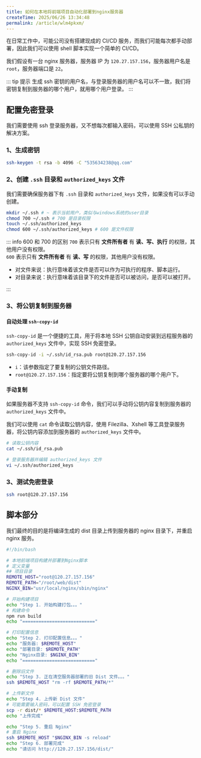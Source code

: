 ```yaml
---
title: 如何在本地将前端项目自动化部署到nginx服务器
createTime: 2025/06/26 13:34:48
permalink: /article/wlm4pkxm/
---
```


在日常工作中，可能公司没有搭建现成的 CI/CD 服务，而我们可能每次都手动部署，因此我们可以使用 shell 脚本实现一个简单的 CI/CD。

我们假设有一台 nginx 服务器，服务器 IP 为 `120.27.157.156`，服务器用户名是 `root`，服务器端口是 `22`。

::: tip 提示
生成 ssh 密钥的用户名，与登录服务器的用户名可以不一致，我们将密钥复制到服务器的哪个用户，就用哪个用户登录。
:::

## 配置免密登录

我们需要使用 ssh 登录服务器，又不想每次都输入密码，可以使用 SSH 公私钥的解决方案。

### 1、生成密钥

```bash
ssh-keygen -t rsa -b 4096 -C "535634238@qq.com"
```

### 2、创建 `.ssh` 目录和 `authorized_keys` 文件

我们需要确保服务器下有 `.ssh` 目录和 `authorized_keys` 文件，如果没有可以手动创建。

```bash
mkdir ~/.ssh # ~ 表示当前用户，类似与windows系统的user目录
chmod 700 ~/.ssh # 700 是目录权限
touch ~/.ssh/authorized_keys
chmod 600 ~/.ssh/authorized_keys # 600 是文件权限
```

::: info 600 和 700 的区别
`700` 表示只有 **文件所有者** 有 **读、写、执行** 的权限，其他用户没有权限。  
`600` 表示只有 **文件所有者** 有 **读、写** 的权限，其他用户没有权限。

- 对文件来说：执行意味着该文件是否可以作为可执行的程序、脚本运行。
- 对目录来说：执行意味着该目录下的文件是否可以被访问，是否可以被打开。

:::

### 3、将公钥复制到服务器

#### 自动处理 `ssh-copy-id`

`ssh-copy-id` 是一个便捷的工具，用于将本地 SSH 公钥自动安装到远程服务器的 `authorized_keys` 文件中，实现 SSH 免密登录。

```bash
ssh-copy-id -i ~/.ssh/id_rsa.pub root@120.27.157.156
```

- `i`：该参数指定了要复制的公钥文件路径。
- `root@120.27.157.156`：指定要将公钥复制到哪个服务器的哪个用户下。

#### 手动复制

如果服务器不支持 `ssh-copy-id` 命令，我们可以手动将公钥内容复制到服务器的 `authorized_keys` 文件中。

我们可以使用 `cat` 命令读取公钥内容，使用 Filezilla、Xshell 等工具登录服务器，将公钥内容添加到服务器的 `authorized_keys` 文件中。

```bash
# 读取公钥内容
cat ~/.ssh/id_rsa.pub

# 登录服务器并编辑 authorized_keys 文件
vi ~/.ssh/authorized_keys
```

### 3、测试免密登录

```bash
ssh root@120.27.157.156
```

## 脚本部分

我们最终的目的是将编译生成的 dist 目录上传到服务器的 nginx 目录下，并重启 nginx 服务。

```bash
#!/bin/bash

# 本地前端项目构建并部署到Nginx脚本
# 定义变量
## 项目目录
REMOTE_HOST="root@120.27.157.156"
REMOTE_PATH="/root/web/dist"
NGINX_BIN="usr/local/nginx/sbin/nginx"

# 开始构建项目
echo "Step 1. 开始构建打包。。。"
# 构建命令
npm run build
echo "==========================="

# 打印配置信息
echo "Step 2. 打印配置信息。。。"
echo "服务器: $REMOTE_HOST"
echo "部署目录: $REMOTE_PATH"
echo "Nginx目录: $NGINX_BIN"
echo "==========================="

# 删除旧文件
echo "Step 3. 正在清空服务器部署的旧 Dist 文件。。。"
ssh $REMOTE_HOST "rm -rf $REMOTE_PATH/*"

# 上传新文件
echo "Step 4. 上传新 Dist 文件"
# 可能需要输入密码，可以配置 SSH 免密登录
scp -r dist/* $REMOTE_HOST:$REMOTE_PATH
echo "上传完成"

echo "Step 5. 重启 Nginx"
# 重启 Nginx
ssh $REMOTE_HOST "$NGINX_BIN -s reload"
echo "Step 6. 部署完成"
echo "请访问 http://120.27.157.156/dist/"
```
